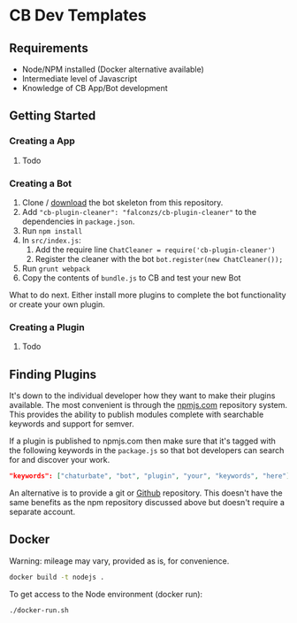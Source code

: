 # CB Dev Templates

## Requirements

* Node/NPM installed (Docker alternative available)
* Intermediate level of Javascript
* Knowledge of CB App/Bot development

## Getting Started

### Creating a App

1. Todo

### Creating a Bot

1. Clone / [download](https://github.com/falconzs/cb-dev-templates/archive/master.zip) the bot skeleton from this repository.
2. Add `"cb-plugin-cleaner": "falconzs/cb-plugin-cleaner"` to the dependencies in `package.json`.
3. Run `npm install`
4. In `src/index.js`:
    1. Add the require line `ChatCleaner = require('cb-plugin-cleaner')`
    2. Register the cleaner with the bot `bot.register(new ChatCleaner());`
5. Run `grunt webpack`
6. Copy the contents of `bundle.js` to CB and test your new Bot

What to do next. Either install more plugins to complete the bot functionality or create your own plugin.

### Creating a Plugin

1. Todo

## Finding Plugins
It's down to the individual developer how they want to make their plugins available. The most convenient is through 
the [npmjs.com](https://www.npmjs.com/) repository system. This provides the ability to publish modules complete with 
searchable keywords and support for semver.

If a plugin is published to npmjs.com then make sure that it's tagged with the following keywords in the `package.js` 
so that bot developers can search for and discover your work.

``` json
"keywords": ["chaturbate", "bot", "plugin", "your", "keywords", "here"]
```

An alternative is to provide a git or [Github](https://github.com/) repository. This doesn't have the same benefits as 
the npm repository discussed above but doesn't require a separate account.

## Docker

Warning: mileage may vary, provided as is, for convenience.

``` bash
docker build -t nodejs .
```

To get access to the Node environment (docker run):
``` bash
./docker-run.sh
```

